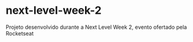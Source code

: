 # next-level-week-2
Projeto desenvolvido durante a Next Level Week 2, evento ofertado pela Rocketseat
